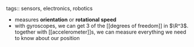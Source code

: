 tags:: sensors, electronics, robotics

- measures **orientation** or **rotational speed**
- with gyroscopes, we can get 3 of the [[degrees of freedom]] in $\R^3$. together with [[accelerometer]]s, we can measure everything we need to know about our position